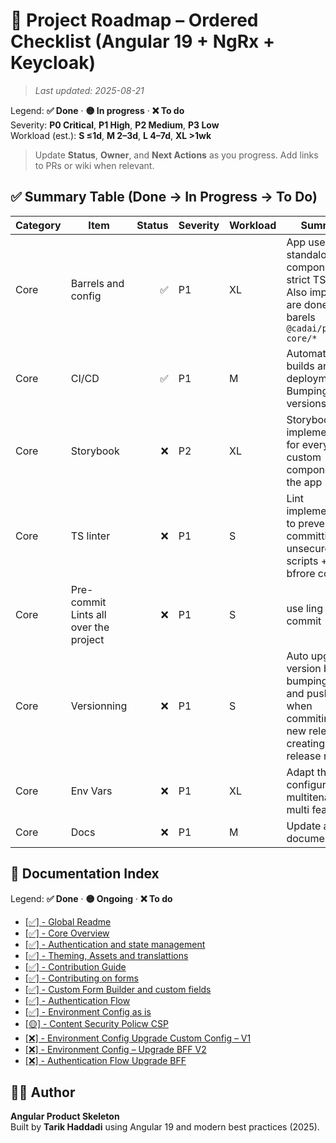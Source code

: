 # 🎯 Project Roadmap – Ordered Checklist (Angular 19 + NgRx + Keycloak)
>_Last updated: 2025-08-21_

Legend: **✅ Done** · **🟡 In progress** · **❌ To do**  
Severity: **P0 Critical**, **P1 High**, **P2 Medium**, **P3 Low**  
Workload (est.): **S ≤1d**, **M 2–3d**, **L 4–7d**, **XL >1wk**

> Update **Status**, **Owner**, and **Next Actions** as you progress. Add links to PRs or wiki when relevant.


## ✅ Summary Table (Done → In Progress → To Do)

| Category | Item | Status | Severity | Workload | Summary | Key Files / Paths | Next Actions | Owner |
|---|---|---:|---|---|---|---|---|---|
| Core | Barrels and config | ✅ | P1 | XL | App uses standalone components, strict TS/ESLint. Also imports are done via barels `@cadai/pxs-ng-core/*` | `See core repository on Azure actifacts https://dev.azure.com/cadai/Socle/_artifacts/feed/PXS-NG-CORE` | — | FE |
| Core | CI/CD | ✅ | P1 | M | Automatic builds and deployments  + Bumping versions| `azure-pipelines.ylm` | ------- | FE |
| Core | Storybook| ❌ | P2 | XL | Storybook implementation for every custom component in the app| `projects/core/shared/*` | TO BE IMPLEMENTED | FE |
| Core | TS linter | ❌ | P1 | S | Lint implementation to prevent from committing unsecure scripts + lint bfrore commit| `husky` | TO BE IMPLEMENTED + Update CI/CD | FE |
| Core | Pre-commit Lints all over the project | ❌ | P1 | S | use ling before commit | `husky` | TO BE IMPLEMENTED | FE |
| Core | Versionning | ❌ | P1 | S | Auto upgrade version by bumping a Tag and pushing it when commiting a new release + creating a release note | --- | TO BE IMPLEMENTED | FE |
| Core | Env Vars | ❌ | P1 | XL | Adapt the ENV configuration multitenant and multi feature | see all files `REAMD-ENV-*` | TO BE IMPLEMENTED | FE |
| Core | Docs | ❌ | P1 | M | Update all documentations | --- | TO BE IMPLEMENTED | FE |


## 📃 Documentation Index
Legend: **✅ Done** · **🟡 Ongoing** · **❌ To do**  

- [[✅] - Global Readme](./README.md)
- [[✅] - Core Overview](./README-OVERVIEW.md)
- [[✅] - Authentication and state management](./README-AUTH-NGRX.md)
- [[✅] - Theming, Assets and translattions](./README-ASSETS-TRANSLATIONS.md)
- [[✅] - Contribution Guide](./CONTRIBUTING.md)
- [[✅] - Contributing on forms](projects/core/shared/CONTRIBUTING.md)
- [[✅] - Custom Form Builder and custom fields](projects/core/shared/README-FORMS.md)
- [[✅] - Authentication Flow](README-CURRENT-AUTH.md)
- [[✅] - Environment Config as is](README-ENV-CONFIG-ASIS.md)
- [[🟡] - Content Security Policw CSP](./README-CSP.md)
- [[❌] - Environment Config Upgrade Custom  Config – V1](README-ENV-CONFIG-UPGRADE-V1.md)
- [[❌] - Environment Config – Upgrade BFF V2](README-ENV-CONFIG-UPGRADE-V2-BBF.md)
- [[❌] - Authentication Flow Upgrade BFF](README-AUTH-UPGRADE-V2-BFF.md)

## 🧑‍💻 Author

**Angular Product Skeleton**  
Built by **Tarik Haddadi** using Angular 19 and modern best practices (2025).
